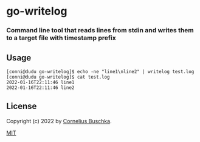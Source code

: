 # go-writelog

### Command line tool that reads lines from stdin and writes them to a target file with timestamp prefix

## Usage

```
[conni@dudu go-writelog]$ echo -ne "line1\nline2" | writelog test.log
[conni@dudu go-writelog]$ cat test.log 
2022-01-16T22:11:46 line1
2022-01-16T22:11:46 line2
```

## License

Copyright (c) 2022 by [Cornelius Buschka](https://github.com/cbuschka).

[MIT](./license.txt)
